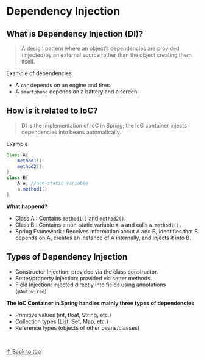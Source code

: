 
<h1>Dependency Injection</h1>

## What is Dependency Injection (DI)?

>A design pattern where an object’s dependencies are provided (injected)by an external source rather than the object creating them itself.

Example of dependencies:

- A `car` depends on an engine and tires.
- A `smartphone` depends on a battery and a screen.

## How is it related to IoC?

>DI is the implementation of IoC in Spring; the IoC container injects dependencies into beans automatically.

Example

```java
Class A{
    method1()
    method2()
}
class B{
    A a; //non-static variable
    a.method1()
}
```
**What happend?**

- Class A : Contains `method1()` and `method2()`.
- Class B : Contains a non-static variable `A a` and calls `a.method1().`
- Spring Framework : Receives information about A and B, identifies that B depends on A, creates an instance of A internally, and injects it into B.

## Types of Dependency Injection
            
- Constructor Injection: provided via the class constructor.
- Setter/property Injection: provided via setter methods.
- Field Injection: injected directly into fields using annotations (`@Autowired`).

                 


**The IoC Container in Spring handles mainly three types of dependencies**

- Primitive values (int, float, String, etc.)
- Collection types (List, Set, Map, etc.)
- Reference types (objects of other beans/classes)
<br>

[↑ Back to top](#top)
